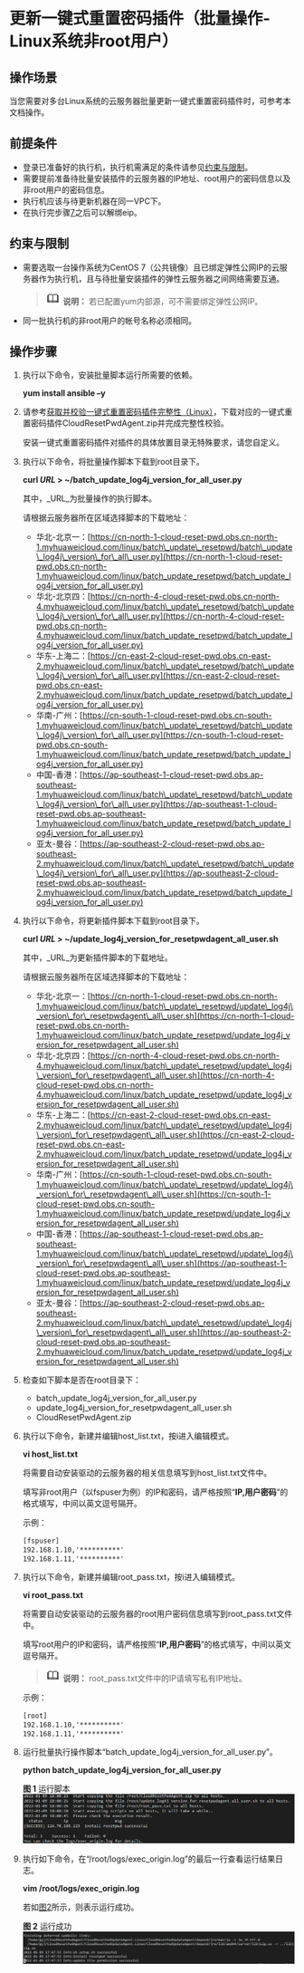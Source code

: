 # 更新一键式重置密码插件（批量操作-Linux系统非root用户）<a name="ecs_03_1010"></a>

## 操作场景<a name="zh-cn_topic_0000001238762193_ecs_03_0187_section18362920155819"></a>

当您需要对多台Linux系统的云服务器批量更新一键式重置密码插件时，可参考本文档操作。

## 前提条件<a name="zh-cn_topic_0000001238762193_section148505353295"></a>

-   登录已准备好的执行机，执行机需满足的条件请参见[约束与限制](#zh-cn_topic_0000001238762193_ecs_03_0187_section19369162055818)。
-   需要提前准备待批量安装插件的云服务器的IP地址、root用户的密码信息以及非root用户的密码信息。
-   执行机应该与待更新机器在同一VPC下。
-   在执行完步骤[7](#zh-cn_topic_0000001238762193_li1740314273362)之后可以解绑eip。

## 约束与限制<a name="zh-cn_topic_0000001238762193_ecs_03_0187_section19369162055818"></a>

-   需要选取一台操作系统为CentOS 7（公共镜像）且已绑定弹性公网IP的云服务器作为执行机，且与待批量安装插件的弹性云服务器之间网络需要互通。

    >![](public_sys-resources/icon-note.gif) **说明：** 
    >若已配置yum内部源，可不需要绑定弹性公网IP。

-   同一批执行机的非root用户的帐号名称必须相同。

## 操作步骤<a name="zh-cn_topic_0000001238762193_ecs_03_0187_section1837542012588"></a>

1.  执行以下命令，安装批量脚本运行所需要的依赖。

    **yum install ansible –y**

2.  请参考[获取并校验一键式重置密码插件完整性（Linux）](获取一键式重置密码插件.md#section15564103103311)，下载对应的一键式重置密码插件CloudResetPwdAgent.zip并完成完整性校验。

    安装一键式重置密码插件对插件的具体放置目录无特殊要求，请您自定义。

3.  执行以下命令，将批量操作脚本下载到root目录下。

    **curl  _URL_  \> \~/batch\_update\_log4j\_version\_for\_all\_user.py**

    其中，_URL_为批量操作的执行脚本。

    请根据云服务器所在区域选择脚本的下载地址：

    -   华北-北京一：[https://cn-north-1-cloud-reset-pwd.obs.cn-north-1.myhuaweicloud.com/linux/batch\_update\_resetpwd/batch\_update\_log4j\_version\_for\_all\_user.py](https://cn-north-1-cloud-reset-pwd.obs.cn-north-1.myhuaweicloud.com/linux/batch_update_resetpwd/batch_update_log4j_version_for_all_user.py)
    -   华北-北京四：[https://cn-north-4-cloud-reset-pwd.obs.cn-north-4.myhuaweicloud.com/linux/batch\_update\_resetpwd/batch\_update\_log4j\_version\_for\_all\_user.py](https://cn-north-4-cloud-reset-pwd.obs.cn-north-4.myhuaweicloud.com/linux/batch_update_resetpwd/batch_update_log4j_version_for_all_user.py)
    -   华东-上海二：[https://cn-east-2-cloud-reset-pwd.obs.cn-east-2.myhuaweicloud.com/linux/batch\_update\_resetpwd/batch\_update\_log4j\_version\_for\_all\_user.py](https://cn-east-2-cloud-reset-pwd.obs.cn-east-2.myhuaweicloud.com/linux/batch_update_resetpwd/batch_update_log4j_version_for_all_user.py)
    -   华南-广州：[https://cn-south-1-cloud-reset-pwd.obs.cn-south-1.myhuaweicloud.com/linux/batch\_update\_resetpwd/batch\_update\_log4j\_version\_for\_all\_user.py](https://cn-south-1-cloud-reset-pwd.obs.cn-south-1.myhuaweicloud.com/linux/batch_update_resetpwd/batch_update_log4j_version_for_all_user.py)
    -   中国-香港：[https://ap-southeast-1-cloud-reset-pwd.obs.ap-southeast-1.myhuaweicloud.com/linux/batch\_update\_resetpwd/batch\_update\_log4j\_version\_for\_all\_user.py](https://ap-southeast-1-cloud-reset-pwd.obs.ap-southeast-1.myhuaweicloud.com/linux/batch_update_resetpwd/batch_update_log4j_version_for_all_user.py)
    -   亚太-曼谷：[https://ap-southeast-2-cloud-reset-pwd.obs.ap-southeast-2.myhuaweicloud.com/linux/batch\_update\_resetpwd/batch\_update\_log4j\_version\_for\_all\_user.py](https://ap-southeast-2-cloud-reset-pwd.obs.ap-southeast-2.myhuaweicloud.com/linux/batch_update_resetpwd/batch_update_log4j_version_for_all_user.py)

4.  执行以下命令，将更新插件脚本下载到root目录下。

    **curl  _URL_  \> \~/update\_log4j\_version\_for\_resetpwdagent\_all\_user.sh**

    其中，_URL_为更新插件脚本的下载地址。

    请根据云服务器所在区域选择脚本的下载地址：

    -   华北-北京一：[https://cn-north-1-cloud-reset-pwd.obs.cn-north-1.myhuaweicloud.com/linux/batch\_update\_resetpwd/update\_log4j\_version\_for\_resetpwdagent\_all\_user.sh](https://cn-north-1-cloud-reset-pwd.obs.cn-north-1.myhuaweicloud.com/linux/batch_update_resetpwd/update_log4j_version_for_resetpwdagent_all_user.sh)
    -   华北-北京四：[https://cn-north-4-cloud-reset-pwd.obs.cn-north-4.myhuaweicloud.com/linux/batch\_update\_resetpwd/update\_log4j\_version\_for\_resetpwdagent\_all\_user.sh](https://cn-north-4-cloud-reset-pwd.obs.cn-north-4.myhuaweicloud.com/linux/batch_update_resetpwd/update_log4j_version_for_resetpwdagent_all_user.sh)
    -   华东-上海二：[https://cn-east-2-cloud-reset-pwd.obs.cn-east-2.myhuaweicloud.com/linux/batch\_update\_resetpwd/update\_log4j\_version\_for\_resetpwdagent\_all\_user.sh](https://cn-east-2-cloud-reset-pwd.obs.cn-east-2.myhuaweicloud.com/linux/batch_update_resetpwd/update_log4j_version_for_resetpwdagent_all_user.sh)
    -   华南-广州：[https://cn-south-1-cloud-reset-pwd.obs.cn-south-1.myhuaweicloud.com/linux/batch\_update\_resetpwd/update\_log4j\_version\_for\_resetpwdagent\_all\_user.sh](https://cn-south-1-cloud-reset-pwd.obs.cn-south-1.myhuaweicloud.com/linux/batch_update_resetpwd/update_log4j_version_for_resetpwdagent_all_user.sh)
    -   中国-香港：[https://ap-southeast-1-cloud-reset-pwd.obs.ap-southeast-1.myhuaweicloud.com/linux/batch\_update\_resetpwd/update\_log4j\_version\_for\_resetpwdagent\_all\_user.sh](https://ap-southeast-1-cloud-reset-pwd.obs.ap-southeast-1.myhuaweicloud.com/linux/batch_update_resetpwd/update_log4j_version_for_resetpwdagent_all_user.sh)
    -   亚太-曼谷：[https://ap-southeast-2-cloud-reset-pwd.obs.ap-southeast-2.myhuaweicloud.com/linux/batch\_update\_resetpwd/update\_log4j\_version\_for\_resetpwdagent\_all\_user.sh](https://ap-southeast-2-cloud-reset-pwd.obs.ap-southeast-2.myhuaweicloud.com/linux/batch_update_resetpwd/update_log4j_version_for_resetpwdagent_all_user.sh)

5.  <a name="zh-cn_topic_0000001238762193_li1740314273362"></a>检查如下脚本是否在root目录下：
    -   batch\_update\_log4j\_version\_for\_all\_user.py
    -   update\_log4j\_version\_for\_resetpwdagent\_all\_user.sh
    -   CloudResetPwdAgent.zip

6.  执行以下命令，新建并编辑host\_list.txt，按i进入编辑模式。

    **vi host\_list.txt**

    将需要自动安装驱动的云服务器的相关信息填写到host\_list.txt文件中。

    填写非root用户（以fspuser为例）的IP和密码，请严格按照“**IP,用户密码**”的格式填写，中间以英文逗号隔开。

    示例：

    ```
    [fspuser]
    192.168.1.10,'**********'
    192.168.1.11,'**********'
    ```

7.  执行以下命令，新建并编辑root\_pass.txt，按i进入编辑模式。

    **vi root\_pass.txt**

    将需要自动安装驱动的云服务器的root用户密码信息填写到root\_pass.txt文件中。

    填写root用户的IP和密码，请严格按照“**IP,用户密码**”的格式填写，中间以英文逗号隔开。

    >![](public_sys-resources/icon-note.gif) **说明：** 
    >root\_pass.txt文件中的IP请填写私有IP地址。

    示例：

    ```
    [root]
    192.168.1.10,'**********'
    192.168.1.11,'**********'
    ```

8.  运行批量执行操作脚本“batch\_update\_log4j\_version\_for\_all\_user.py”。

    **python batch\_update\_log4j\_version\_for\_all\_user.py**

    **图 1**  运行脚本<a name="zh-cn_topic_0000001238762193_fig2583720175813"></a>  
    ![](figures/运行脚本-28.png "运行脚本-28")

9.  执行如下命令，在“/root/logs/exec\_origin.log”的最后一行查看运行结果日志。

    **vim /root/logs/exec\_origin.log**

    若如[图2](#zh-cn_topic_0000001238762193_fig11117142718453)所示，则表示运行成功。

    **图 2**  运行成功<a name="zh-cn_topic_0000001238762193_fig11117142718453"></a>  
    ![](figures/运行成功-29.png "运行成功-29")


